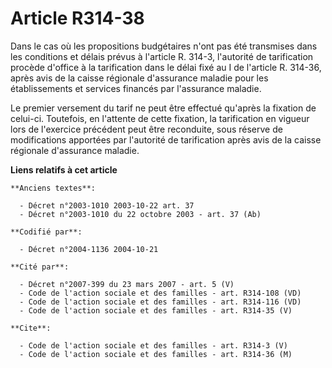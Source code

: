 # Article R314-38

Dans le cas où les propositions budgétaires n'ont pas été transmises dans les conditions et délais prévus à l'article R.
314-3, l'autorité de tarification procède d'office à la tarification dans le délai fixé au I de l'article R. 314-36, après
avis de la caisse régionale d'assurance maladie pour les établissements et services financés par l'assurance maladie.

Le premier versement du tarif ne peut être effectué qu'après la fixation de celui-ci. Toutefois, en l'attente de cette
fixation, la tarification en vigueur lors de l'exercice précédent peut être reconduite, sous réserve de modifications
apportées par l'autorité de tarification après avis de la caisse régionale d'assurance maladie.

**Liens relatifs à cet article**

	**Anciens textes**:

	  - Décret n°2003-1010 2003-10-22 art. 37
	  - Décret n°2003-1010 du 22 octobre 2003 - art. 37 (Ab)

	**Codifié par**:

	  - Décret n°2004-1136 2004-10-21

	**Cité par**:

	  - Décret n°2007-399 du 23 mars 2007 - art. 5 (V)
	  - Code de l'action sociale et des familles - art. R314-108 (VD)
	  - Code de l'action sociale et des familles - art. R314-116 (VD)
	  - Code de l'action sociale et des familles - art. R314-35 (V)

	**Cite**:

	  - Code de l'action sociale et des familles - art. R314-3 (V)
	  - Code de l'action sociale et des familles - art. R314-36 (M)
